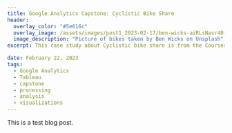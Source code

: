 ```yaml
---
title: Google Analytics Capstone: Cyclistic Bike Share
header:
  overlay_color: "#5e616c"
  overlay_image: /assets/images/post1_2023-02-17/ben-wicks-aiRLsNasr40-unsplash.jpg
  image_description: "Picture of bikes taken by Ben Wicks on Unsplash" 
excerpt: This case study about Cyclistic bike share is from the Coursera Google Analytics Capstone course. I had a lot of fun diving into this messy dataset. There's a very good reason why this project is so popular for data analyst portfolios! The tools I used for this project were R and Tableau. Check out the R Script to follow along or head to my <a href= "https://public.tableau.com/app/profile/hannah.kissinger6750/viz/GoogleAnalyticsCapstoneCyclisticBikeSharePTI/CyclisticBikeShareCaseStudy">Tableau</a> visualizations to see the end result!

date: February 22, 2023
tags:
  - Google Analytics
  - Tableau
  - capstone
  - processing
  - analysis
  - visualizations
---
```


This is a test blog post.
